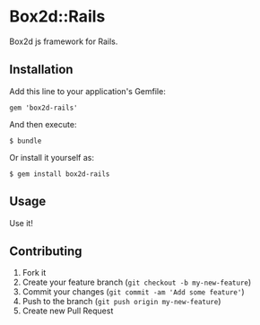 # Box2d::Rails

Box2d js framework for Rails.

## Installation

Add this line to your application's Gemfile:

    gem 'box2d-rails'

And then execute:

    $ bundle

Or install it yourself as:

    $ gem install box2d-rails

## Usage

Use it!

## Contributing

1. Fork it
2. Create your feature branch (`git checkout -b my-new-feature`)
3. Commit your changes (`git commit -am 'Add some feature'`)
4. Push to the branch (`git push origin my-new-feature`)
5. Create new Pull Request
